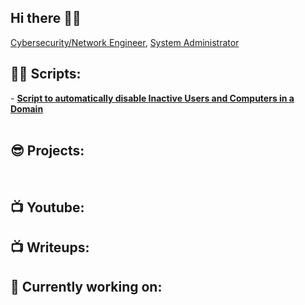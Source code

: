 ## Hi there 👋🌱
<a href="https://www.linkedin.com/in/gharabaghi">Cybersecurity/Network Engineer</a>, <a href="https://www.youtube.com/@CryotoByteChronicles">System Administrator</a></h1>
<br>
<h2>👨‍💻 Scripts:</h2>
- <b> <a href="https://github.com/Gharabaghif/TechnicalDocuments/blob/main/ActiveDirectoryManagement.ps1">Script to automatically disable Inactive Users and Computers in a Domain</a> </b>
</br>
<br>
<h2>😎 Projects:</h2>
</br>
<h2>📺 Youtube:</h2>

<h2>📺 Writeups:</h2>

<h2>🔭 Currently working on:</h2>


